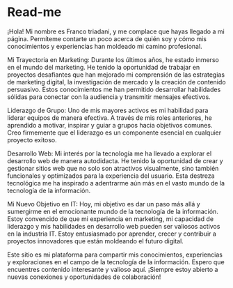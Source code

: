 # Read-me

¡Hola! Mi nombre es Franco triadani, y me complace que hayas llegado a mi página. Permíteme contarte un poco acerca de quién soy y cómo mis conocimientos y experiencias han moldeado mi camino profesional.

Mi Trayectoria en Marketing: Durante los últimos años, he estado inmerso en el mundo del marketing. He tenido la oportunidad de trabajar en proyectos desafiantes que han mejorado mi comprensión de las estrategias de marketing digital, la investigación de mercado y la creación de contenido persuasivo. Estos conocimientos me han permitido desarrollar habilidades sólidas para conectar con la audiencia y transmitir mensajes efectivos.

Liderazgo de Grupo: Uno de mis mayores activos es mi habilidad para liderar equipos de manera efectiva. A través de mis roles anteriores, he aprendido a motivar, inspirar y guiar a grupos hacia objetivos comunes. Creo firmemente que el liderazgo es un componente esencial en cualquier proyecto exitoso.

Desarrollo Web: Mi interés por la tecnología me ha llevado a explorar el desarrollo web de manera autodidacta. He tenido la oportunidad de crear y gestionar sitios web que no solo son atractivos visualmente, sino también funcionales y optimizados para la experiencia del usuario. Esta destreza tecnológica me ha inspirado a adentrarme aún más en el vasto mundo de la tecnología de la información.

Mi Nuevo Objetivo en IT: Hoy, mi objetivo es dar un paso más allá y sumergirme en el emocionante mundo de la tecnología de la información. Estoy convencido de que mi experiencia en marketing, mi capacidad de liderazgo y mis habilidades en desarrollo web pueden ser valiosos activos en la industria IT. Estoy entusiasmado por aprender, crecer y contribuir a proyectos innovadores que están moldeando el futuro digital.

Este sitio es mi plataforma para compartir mis conocimientos, experiencias y exploraciones en el campo de la tecnología de la información. Espero que encuentres contenido interesante y valioso aquí. ¡Siempre estoy abierto a nuevas conexiones y oportunidades de colaboración!
